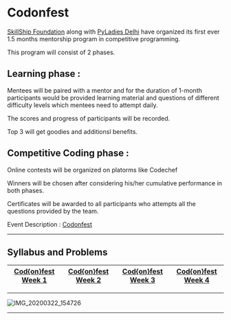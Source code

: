 # Codonfest

[SkillShip Foundation](https://skillshipfoundation.com/) along with [PyLadies Delhi](https://www.pyladies.com/) have organized its first ever 1.5 months mentorship program in competitive programming.

This program will consist of 2 phases.

## Learning phase :

Mentees will be paired with a mentor and for the duration of 1-month participants would be provided learning material and questions of different difficulty levels which mentees need to attempt daily.

The scores and progress of participants will be recorded.

Top 3 will get goodies and additionsl benefits.

## Competitive Coding phase :

Online contests will be organized on platorms like Codechef

Winners will be chosen after considering his/her cumulative performance in both phases.

Certificates will be awarded to all participants who attempts all the questions provided by the team.

Event Description : [Codonfest](https://skillshipfoundation.com/codonfest2020/)

***
## Syllabus and Problems

[Cod{on}fest Week 1](Week1.html)|[Cod{on}fest Week 2](Week2.html)|[Cod{on}fest Week 3](Week3.html) | [Cod{on}fest Week 4](Week4.html)
--|--|--| --
*** 

![IMG_20200322_154726](https://user-images.githubusercontent.com/42711978/77247181-9caf2c80-6c54-11ea-8ba9-2d981e15f32f.jpg)

***
 
